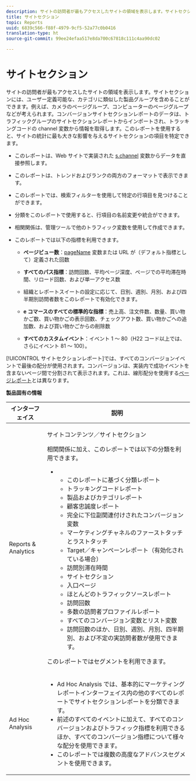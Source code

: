```yaml
---
description: サイトの訪問者が最もアクセスしたサイトの領域を表示します。サイトセクションには、ユーザー定義可能な、カテゴリに類似した製品グループを含めることができます。例えば、カメラのページグループ、コンピューターのページグループなどが考えられます。コンバージョンサイトセクションレポートのデータは、トラフィックグループのサイトセクションレポートからインポートされ、トラッキングコードの channel 変数から情報を取得します。このレポートを使用すると、サイトの統計に最も大きな影響を与えるサイトセクションの項目を特定できます。
title: サイトセクション
topic: Reports
uuid: 6839c566-f88f-4979-9cf5-52a77c0b0416
translation-type: ht
source-git-commit: 99ee24efaa517e8da700c67818c111c4aa90dc02

---
```



# サイトセクション

サイトの訪問者が最もアクセスしたサイトの領域を表示します。サイトセクションには、ユーザー定義可能な、カテゴリに類似した製品グループを含めることができます。例えば、カメラのページグループ、コンピューターのページグループなどが考えられます。コンバージョンサイトセクションレポートのデータは、トラフィックグループのサイトセクションレポートからインポートされ、トラッキングコードの channel 変数から情報を取得します。このレポートを使用すると、サイトの統計に最も大きな影響を与えるサイトセクションの項目を特定できます。

* このレポートは、Web サイトで実装された [s.channel](https://marketing.adobe.com/resources/help/en_US/sc/implement/c_channel.html) 変数からデータを直接参照します。
* このレポートは、トレンドおよびランクの両方のフォーマットで表示できます。
* このレポートでは、検索フィルターを使用して特定の行項目を見つけることができます。
* 分類をこのレポートで使用すると、行項目の名前変更や統合ができます。
* 相関関係は、管理ツールで他のトラフィック変数を使用して作成できます。
* このレポートでは以下の指標を利用できます。

   * **ページビュー数**：[pageName](https://marketing.adobe.com/resources/help/en_US/sc/implement/c_pagename.html) 変数または URL が（デフォルト指標として）定義された回数

   * **すべてのパス指標**：訪問回数、平均ページ深度、ページでの平均滞在時間、リロード回数、および単一アクセス数
   * 組織とレポートスイートの設定に応じて、日別、週別、月別、および四半期別訪問者数をこのレポートで有効化できます。
   * **e コマースのすべての標準的な指標**：売上高、注文件数、数量、買い物かご数、買い物かごの表示回数、チェックアウト数、買い物かごへの追加数、および買い物かごからの削除数
   * **すべてのカスタムイベント**：イベント 1 ～ 80（H22 コード以上では、さらにイベント 81 ～ 100）。

[!UICONTROL サイトセクションレポート]では、すべてのコンバージョンイベントで最後の配分が使用されます。コンバージョンは、実装内で成功イベントを含まないページ間で分割されて表示されます。これは、線形配分を使用する[ページレポート](/help/components/c-variables/dimensionslist/reports-pages.md)とは異なります。

**製品固有の情報**

<table id="table_525FDF95C8ED4BF2A1E25BE2DA971EFB"> 
 <thead> 
  <tr> 
   <th colname="col1" class="entry"> インターフェイス </th> 
   <th colname="col2" class="entry"> 説明 </th> 
  </tr> 
 </thead>
 <tbody> 
  <tr> 
   <td colname="col1"> Reports &amp; Analytics </td> 
   <td colname="col2"> <p> <span class="uicontrol"> サイトコンテンツ</span>／<span class="uicontrol">サイトセクション</span> </p> <p>相関関係に加え、このレポートでは以下の分類を利用できます。 </p> 
    <ul id="ul_9CD009D89B134C53807332E3C88D3C44"> 
     <li id="li_566417EB074D425C9A1F4FB28AA7FAB4"> 
      <ul id="ul_3795C7AAE6DA4B7E96FCDC7F3211DFBB"> 
       <li id="li_50B295E961724CFB83D222DE9B4C7FF2">このレポートに基づく分類レポート </li> 
       <li id="li_697682892D8841BC8120BEC0E1AE9753"> <span class="wintitle"> トラッキングコードレポート</span> </li> 
       <li id="li_F6D893FCBA7A4B3EB04715833CA41022"> <span class="wintitle"> 製品</span>および<span class="wintitle">カテゴリ</span>レポート </li> 
       <li id="li_9F379E61DB4F4753AE1FFFC8F9C17347"> <span class="wintitle"> 顧客忠誠度レポート</span> </li> 
       <li id="li_64A6A06F9265410ABB425DA4AF50C440">完全に下位副関連付けされたコンバージョン変数 </li> 
       <li id="li_907DDFCC35AB48EEA5B169B4A2598FB1"> <span class="wintitle"> マーケティングチャネルのファーストタッチとラストタッチ</span> </li> 
       <li id="li_B08A0DCB40154152AF1033B7629A5B5A"> <span class="uicontrol">Target</span>／<span class="uicontrol">キャンペーン</span>レポート（有効化されている場合） </li> 
       <li id="li_6D4E65DD6E2B49C9A8C12181D23F185A">訪問別滞在時間 </li> 
       <li id="li_C6D3AD5A534243A8A6E17C663FEBA6BA">サイトセクション </li> 
       <li id="li_E1F46EED5CE2425D83200A2FCB686EE5">入口ページ </li> 
       <li id="li_1201EE0EBF13476C9A9525E0700F30F3">ほとんどのトラフィックソースレポート </li> 
       <li id="li_563E07858FB1473BB22C2B191E8BE620">訪問回数 </li> 
       <li id="li_1CAD77ABA6A2454282A4DA7E88C047E8">多数の訪問者プロファイルレポート </li> 
       <li id="li_D3A04E4CD8EC4646AAB90BF19F0AFA8A">すべてのコンバージョン変数とリスト変数 </li> 
       <li id="li_01C194CE0F3E4C0694A34B4C6697F385">訪問回数のほか、日別、週別、月別、四半期別、および不定の実訪問者数が使用できます。 </li> 
      </ul> </li> 
    </ul> <p>このレポートではセグメントを利用できます。 </p> </td> 
  </tr> 
  <tr> 
   <td colname="col1"> Ad Hoc Analysis </td> 
   <td colname="col2"> 
    <ul id="ul_DFF9BFC01FC1424B8905C2D2C0EFD156"> 
     <li id="li_65FDF1C165C84F729E0EE84FF671B5E4">Ad Hoc Analysis では、基本的にマーケティングレポートインターフェイス内の他のすべてのレポートでサイトセクションレポートを分類できます。 </li> 
     <li id="li_2159DE10C52D40AA89E4C934FC184641">前述のすべてのイベントに加えて、すべてのコンバージョンおよびトラフィック指標を利用できるほか、すべてのコンバージョン指標について様々な配分を使用できます。 </li> 
     <li id="li_3A23C6286D314B5D814612469F4F77C5">このレポートでは複数の高度なアドバンスセグメントを使用できます。 </li> 
    </ul> </td> 
  </tr> 
 </tbody> 
</table>

